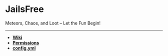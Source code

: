 <h1>JailsFree</h1> 

Meteors, Chaos, and Loot – Let the Fun Begin!

---

* **[Wiki](https://github.com/ArthropodR/ChaoticWeather/wiki)**
* **[Permissions](https://github.com/ArthropodR/ChaoticWeather/wiki/permissions)**
* **[config.yml](https://github.com/zitemaker/Jails/blob/master/src/main/resources/config.yml)**
